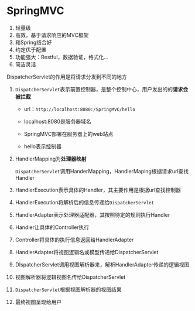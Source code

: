 # SpringMVC

1. 轻量级
2. 高效，基于请求响应的MVC框架
3. 和Spring结合好
4. 约定优于配置
5. 功能强大：Restful，数据验证，格式化...
6. 简洁灵活

DispatcherServlet的作用是将请求分发到不同的地方

1. `DispatcherServlet`表示前置控制器，是整个控制中心，用户发出的的**请求会被拦截**

   - url：`http://localhost:8080:/SpringMVC/hello`

   - localhost:8080是服务器域名
   - SpringMVC部署在服务器上的web站点
   - hello表示控制器

2. HandlerMapping为**处理器映射**

   `DispatcherServlet`调用HanderMapping，HandlerMaping根据请求url查找Handler

3. HandlerExecution表示具体的Handler，其主要作用是根据url查找控制器

4. HandlerExecution将解析后的信息传递给`DispatcherServlet`

5. HandlerAdapter表示处理器适配器，其按照待定的规则执行Handler

6. Handler让具体的Controller执行

7. Controller将具体的执行信息返回给HandlerAdapter
8. HandlerAdapter将视图逻辑名或模型传递给DispatcherServlet
9. DIspatcherServlet调用视图解析器来，解析HandlerAdapter传递的逻辑视图
10. 视图解析器将逻辑视图名传给DispatcherServlet
11. `DispatcherServlet`根据视图解析器的视图结果
12. 最终视图呈现给用户